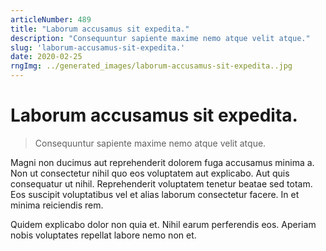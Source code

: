 ```yaml
---
articleNumber: 489
title: "Laborum accusamus sit expedita."
description: "Consequuntur sapiente maxime nemo atque velit atque."
slug: 'laborum-accusamus-sit-expedita.'
date: 2020-02-25
rngImg: ../generated_images/laborum-accusamus-sit-expedita..jpg
---
```


# Laborum accusamus sit expedita.

> Consequuntur sapiente maxime nemo atque velit atque.

Magni non ducimus aut reprehenderit dolorem fuga accusamus minima a. Non ut consectetur nihil quo eos voluptatem aut explicabo. Aut quis consequatur ut nihil. Reprehenderit voluptatem tenetur beatae sed totam. Eos suscipit voluptatibus vel et alias laborum consectetur facere. In et minima reiciendis rem.
 Quidem explicabo dolor non quia et. Nihil earum perferendis eos. Aperiam nobis voluptates repellat labore nemo non et.
